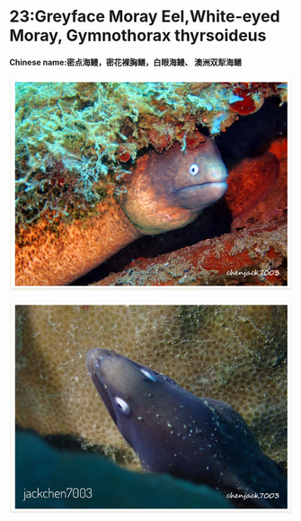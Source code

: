 # 23:Greyface Moray Eel,White-eyed Moray, Gymnothorax thyrsoideus

#### Chinese name:密点海鳗，密花裸胸鳝，白眼海鳗、 澳洲双犁海鳝

![](../../.gitbook/assets/white-eyed-moray-eel.jpg)

![](../../.gitbook/assets/white-eyed-moray-eel2.jpg)

